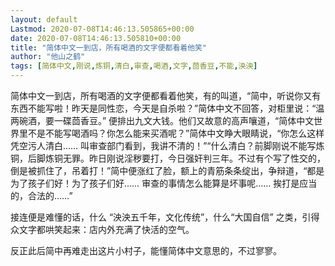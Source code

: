 ```yaml
---
layout: default
Lastmod: 2020-07-08T14:46:13.505865+00:00
date: 2020-07-08T14:46:13.505810+00:00
title: "简体中文一到店，所有喝酒的文字便都看着他笑"
author: "他山之鹤"
tags: [简体中文,刚说,炼铜,清白,审查,喝酒,文字,茴香豆,不能,泱泱]
---
```


简体中文一到店，所有喝酒的文字便都看着他笑，有的叫道，“简中，听说你又有东西不能写啦！昨天是同性恋，今天是自杀啦？”简体中文不回答，对柜里说：“温两碗酒，要一碟茴香豆。” 便排出九文大钱。他们又故意的高声嚷道，“简体中文世界里不是不能写喝酒吗？你怎么能来买酒呢？”简体中文睁大眼睛说，“你怎么这样凭空污人清白…… 叫审查部门看到，我讲不清的！”“什么清白？前脚刚说不能写炼铜，后脚炼铜无罪。昨日刚说淫秽要打，今日强奸判三年。不过有个写了性交的，倒是被抓住了，吊着打！”简中便涨红了脸，额上的青筋条条绽出，争辩道，“都是为了孩子们好！为了孩子们好…… 审查的事情怎么能算是坏事呢…… 挨打是应当的，合法的……”

接连便是难懂的话，什么 “泱泱五千年，文化传统”，什么“大国自信” 之类，引得众文字都哄笑起来：店内外充满了快活的空气。

反正此后简中再难走出这片小村子，能懂简体中文意思的，不过寥寥。

